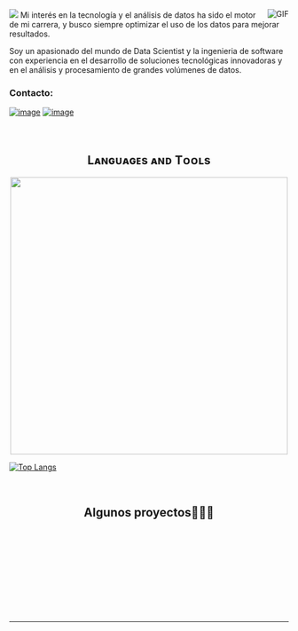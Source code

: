   </div>
<img src="https://readme-typing-svg.herokuapp.com?font=Architects+Daughter&color=22EBF7&size=25&center=false&lines=Hey!+I°m+Cristian.....;Software+Engineer+Student;Data+Science+Enthusiast..."/>
 <img align="right" alt="GIF" src="https://media.giphy.com/media/836HiJc7pgzy8iNXCn/giphy.gif" />
Mi interés en la tecnología y el análisis de datos
ha sido el motor de mi carrera, y busco siempre optimizar 
el uso de los datos para mejorar resultados.

Soy un apasionado del mundo de Data Scientist y la ingenieria de software
con experiencia en el desarrollo de soluciones tecnológicas innovadoras
y en el análisis y procesamiento de grandes volúmenes de datos.

### Contacto:
[![image](https://img.shields.io/badge/LinkedIn-0077B5?style=for-the-badge&logo=linkedin&logoColor=white)](https://www.linkedin.com/in/cristian-garro-salazar-ba266b261/)
[![image](https://img.shields.io/badge/Gmail-D14836?style=for-the-badge&logo=gmail&logoColor=white)](mailto:produtor.cristiansalazarcr3@gmail.com)
<br />
<br />
<br />


<!--Languages and Tools Section-->       
<h2 align="center">Lᴀɴɢᴜᴀɢᴇs ᴀɴᴅ Tᴏᴏʟs</h2> 
<p align="center">
<img width="500px"  src="https://skillicons.dev/icons?i=cs,py,sklearn,mysql,visualstudio,anaconda,js,html,css&perline=10"  />
</p>

 [![Top Langs](https://github-readme-stats.vercel.app/api/top-langs/?username=SumanthBajjuri07&theme=great-gatsby&layout=compact&card_width=445)](https://github.com/anuraghazra/github-readme-stats)
 <div align="center">
<br />
  <h2 >Algunos proyectos👨🏻‍💻</h2>


  
</tr>
</table>
  </div>
<br>
<br><br>
<br>
<br><br><br>
<br><br>
 
</p>


-----

